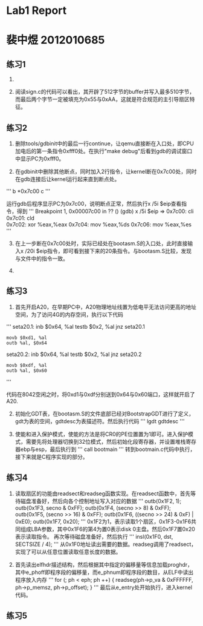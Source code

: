 # Lab1 Report
# 裴中煜 2012010685

## 练习1

1. 

2. 阅读sign.c的代码可以看出，其开辟了512字节的buffer并写入最多510字节，而最后两个字节一定被填充为0x55与0xAA，这就是符合规范的主引导扇区特征。

## 练习2

1. 删除tools/gdbinit中的最后一行continue，让qemu直接断在入口处，即CPU加电后的第一条指令0xfff0处。在执行"make debug"后看到gdb的调试窗口中显示PC为0xfff0。

2. 在gdbinit中删除其他断点，同时加入2行指令，让kernel断在0x7c00处，同时在gdb连接后让kernel运行起来直到断点处。

'''
    b *0x7c00
    c
'''

运行gdb后程序显示PC为0x7c00，说明断点正常，然后执行x /5i $eip查看指令，得到
'''
    Breakpoint 1, 0x00007c00 in ?? ()
    (gdb) x /5i $eip
    => 0x7c00:      cli    
       0x7c01:      cld    
       0x7c02:      xor    %eax,%eax
       0x7c04:      mov    %eax,%ds
       0x7c06:      mov    %eax,%es
'''

3. 在上一步断在0x7c00处时，实际已经处在bootasm.S的入口处，此时直接输入x /20i $eip指令，即可看到接下来的20条指令。与bootasm.S比较，发现与文件中的指令一致。

4. 

## 练习3

1. 首先开启A20，在早期PC中，A20物理地址线置为低电平无法访问更高的地址空间，为了访问4G的内存空间，执行以下代码

'''
seta20.1:
    inb $0x64, %al
    testb $0x2, %al
    jnz seta20.1

    movb $0xd1, %al
    outb %al, $0x64

seta20.2:
    inb $0x64, %al
    testb $0x2, %al
    jnz seta20.2

    movb $0xdf, %al
    outb %al, $0x60 
'''

代码在8042空闲之时，将0xd1与0xdf分别送到0x64与0x60端口，这样就开启了A20.

2. 初始化GDT表，在bootasm.S的文件底部已经对BootstrapGDT进行了定义，gdt为表的空间，gdtdesc为表描述符。然后执行代码
'''
lgdt gdtdesc
'''

3. 使能和进入保护模式，使能的方法是将CR0的PE位置置为1即可。进入保护模式，需要先将处理器切换到32位模式，然后初始化段寄存器，并设置堆栈寄存器ebp与esp，最后执行到
'''
call bootmain
'''
转到bootmain.c代码中执行，接下来就是C程序实现的部分。

## 练习4

1. 读取扇区的功能由readsect和readseg函数实现。在readsect函数中，首先等待磁盘准备好，然后向各个控制地址写入对应的数据
'''
outb(0x1F2, 1);
outb(0x1F3, secno & 0xFF);
outb(0x1F4, (secno >> 8) & 0xFF);
outb(0x1F5, (secno >> 16) & 0xFF);
outb(0x1F6, ((secno >> 24) & 0xF) | 0xE0);
outb(0x1F7, 0x20);
'''
0x1F2为1，表示读取1个扇区，0x1F3-0x1F6共同组成LBA参数，其中0x1F6的第4为置0表示disk 0主盘。然后0x1F7置0x20表示读取指令。
再次等待磁盘准备好，然后执行
'''
insl(0x1F0, dst, SECTSIZE / 4);
'''
从0x1F0地址读出需要的数据。readseg调用了readsect，实现了可以从任意位置读取任意长度的数据。

2. 首先读出elfhdr描述结构，然后根据其中指定的偏移量等信息加载proghdr，其中e_phoff即程序段的偏移量，而e_phnum即程序段的数目，从ELF中读出程序放入内存
'''
for (; ph < eph; ph ++) {
    readseg(ph->p_va & 0xFFFFFF, ph->p_memsz, ph->p_offset);
}
'''
最后从e_entry处开始执行，进入kernel代码。

## 练习5
